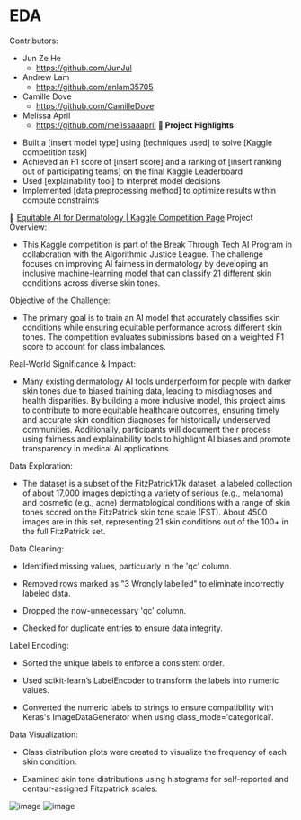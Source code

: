 # EDA
Contributors:
- Jun Ze He
   - https://github.com/JunJul
- Andrew Lam
  - https://github.com/anlam35705
- Camille Dove
  - https://github.com/CamilleDove
- Melissa April
  - https://github.com/melissaaapril
**🎯 Project Highlights**

* Built a \[insert model type\] using \[techniques used\] to solve \[Kaggle competition task\]
* Achieved an F1 score of \[insert score\] and a ranking of \[insert ranking out of participating teams\] on the final Kaggle Leaderboard
* Used \[explainability tool\] to interpret model decisions
* Implemented \[data preprocessing method\] to optimize results within compute constraints

🔗 [Equitable AI for Dermatology | Kaggle Competition Page](https://www.kaggle.com/competitions/bttai-ajl-2025/overview)
Project Overview:

- This Kaggle competition is part of the Break Through Tech AI Program in collaboration with the Algorithmic Justice League. The challenge focuses on improving AI fairness in dermatology by developing an inclusive machine-learning model that can classify 21 different skin conditions across diverse skin tones.

Objective of the Challenge:

- The primary goal is to train an AI model that accurately classifies skin conditions while ensuring equitable performance across different skin tones. The competition evaluates submissions based on a weighted F1 score to account for class imbalances.

Real-World Significance & Impact:

- Many existing dermatology AI tools underperform for people with darker skin tones due to biased training data, leading to misdiagnoses and health disparities. By building a more inclusive model, this project aims to contribute to more equitable healthcare outcomes, ensuring timely and accurate skin condition diagnoses for historically underserved communities. Additionally, participants will document their process using fairness and explainability tools to highlight AI biases and promote transparency in medical AI applications.

Data Exploration:

- The dataset is a subset of the FitzPatrick17k dataset, a labeled collection of about 17,000 images depicting a variety of serious (e.g., melanoma) and cosmetic (e.g., acne) dermatological conditions with a range of skin tones scored on the FitzPatrick skin tone scale (FST). About 4500 images are in this set, representing 21 skin conditions out of the 100+ in the full FitzPatrick set.

Data Cleaning:
- Identified missing values, particularly in the 'qc' column.

- Removed rows marked as "3 Wrongly labelled" to eliminate incorrectly labeled data.

- Dropped the now-unnecessary 'qc' column.

- Checked for duplicate entries to ensure data integrity.

Label Encoding:
- Sorted the unique labels to enforce a consistent order.

- Used scikit-learn’s LabelEncoder to transform the labels into numeric values.

- Converted the numeric labels to strings to ensure compatibility with Keras's ImageDataGenerator when using class_mode='categorical'.

Data Visualization:

- Class distribution plots were created to visualize the frequency of each skin condition.

- Examined skin tone distributions using histograms for self-reported and centaur-assigned Fitzpatrick scales.

![image](https://github.com/user-attachments/assets/1c3f9bb4-85a3-4348-b543-f4c7fd8ddb69)
![image](https://github.com/user-attachments/assets/fdac011e-3846-48cb-9fd0-cc81fc68ff9b)
